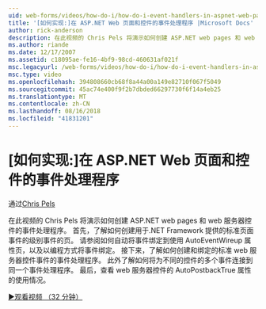 ```yaml
---
uid: web-forms/videos/how-do-i/how-do-i-event-handlers-in-aspnet-web-pages-and-controls
title: '[如何实现:]在 ASP.NET Web 页面和控件的事件处理程序 |Microsoft Docs'
author: rick-anderson
description: 在此视频的 Chris Pels 将演示如何创建 ASP.NET web pages 和 web 服务器控件的事件处理程序。 首先，了解如何创建页面级事件 f...
ms.author: riande
ms.date: 12/17/2007
ms.assetid: c18095ae-fe16-4bf9-98cd-460631af021f
msc.legacyurl: /web-forms/videos/how-do-i/how-do-i-event-handlers-in-aspnet-web-pages-and-controls
msc.type: video
ms.openlocfilehash: 394808660cb68f8a44a00a149e82710f067f5049
ms.sourcegitcommit: 45ac74e400f9f2b7dbded66297730f6f14a4eb25
ms.translationtype: MT
ms.contentlocale: zh-CN
ms.lasthandoff: 08/16/2018
ms.locfileid: "41831201"
---
```

<a name="how-do-i-event-handlers-in-aspnet-web-pages-and-controls"></a>[如何实现:]在 ASP.NET Web 页面和控件的事件处理程序
====================
通过[Chris Pels](https://twitter.com/chrispels)

在此视频的 Chris Pels 将演示如何创建 ASP.NET web pages 和 web 服务器控件的事件处理程序。 首先，了解如何创建用于.NET Framework 提供的标准页面事件的级别事件的页。 请参阅如何自动将事件绑定到使用 AutoEventWireup 属性页，以及以编程方式将事件绑定。 接下来，了解如何创建和绑定的标准 web 服务器控件事件的事件处理程序。 此外了解如何将为不同的控件的多个事件连接到同一个事件处理程序。 最后，查看 web 服务器控件的 AutoPostbackTrue 属性的使用情况。

[&#9654;观看视频 （32 分钟）](https://channel9.msdn.com/Blogs/ASP-NET-Site-Videos/how-do-i-event-handlers-in-aspnet-web-pages-and-controls)
